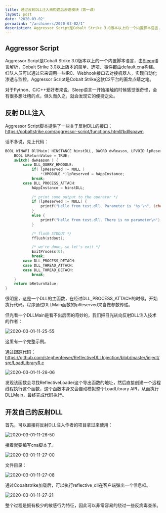 ```yaml
---
title: 通过反射DLL注入来构建后渗透模块（第一课）
layout: post
date: '2020-03-02'
permalink: "/archivers/2020-03-02/1"
description: Aggressor Script是Cobalt Strike 3.0版本以上的一个内置脚本语言....
---
```



## Aggressor Script

Aggressor Script是Cobalt Strike 3.0版本以上的一个内置脚本语言，由[Sleep](http://sleep.dashnine.org/manual)语言解析，Cobalt Strike 3.0以上版本的菜单、选项、事件都由default.cna构建。红队人员可以通过它来调用一些IRC、Webhook接口去对接机器人，实现自动化渗透与监控，Aggressor Script是Cobalt Strike这款C2平台的画龙点睛之笔。

对于Python、C/C++爱好者来说，Sleep语言一开始接触的时候感觉很奇怪，会有很多想吐槽的点，但久而久之，就会发现它的便捷之处。

## 反射 DLL注入

Aggressor Script脚本提供了一些关于反射DLL的接口：https://cobaltstrike.com/aggressor-script/functions.html#bdllspawn

话不多说，先上代码：

```c
BOOL WINAPI DllMain( HINSTANCE hinstDLL, DWORD dwReason, LPVOID lpReserved ) {
	BOOL bReturnValue = TRUE;
	switch( dwReason ) {
		case DLL_QUERY_HMODULE:
			if( lpReserved != NULL )
				*(HMODULE *)lpReserved = hAppInstance;
			break;
		case DLL_PROCESS_ATTACH:
			hAppInstance = hinstDLL;
	
			/* print some output to the operator */
			if (lpReserved != NULL) {
				printf("Hello from test.dll. Parameter is '%s'\n", (char *)lpReserved);
			}
			else {
				printf("Hello from test.dll. There is no parameter\n");
			}

			/* flush STDOUT */
			fflush(stdout);

			/* we're done, so let's exit */
			ExitProcess(0);
			break;
		case DLL_PROCESS_DETACH:
		case DLL_THREAD_ATTACH:
		case DLL_THREAD_DETACH:
			break;
	}
	return bReturnValue;
}
```

很明显，这是一个DLL的主函数，在经过DLL_PROCESS_ATTACH的时候，开始执行代码。程序通过DLLMain函数的lpReserved来当做参数传递。

但光看一个DLLMain是看不出后面的奇妙的，我们把目光转向反射DLL注入技术的作者：

![2020-03-01-11-25-55](https://rvn0xsy.oss-cn-shanghai.aliyuncs.com/5f04c037dcc364ac784c0a54a52bf0b3.png)



这里有一个完整示例。

通过跟踪代码：https://github.com/stephenfewer/ReflectiveDLLInjection/blob/master/inject/src/LoadLibraryR.c

![2020-03-01-11-26-06](https://rvn0xsy.oss-cn-shanghai.aliyuncs.com/891f72baec3849d1f8cae20763e00556.png)

发现该函数会寻找ReflectiveLoader这个导出函数的地址，然后直接创建一个远程线程执行这个函数，这个函数本身又会自动模拟整个LoadLibrary API，从而执行DLLMain，最终完成代码执行。

## 开发自己的反射DLL

首先，可以直接将反射DLL注入作者的项目拿过来使用：

![2020-03-01-11-26-50](https://rvn0xsy.oss-cn-shanghai.aliyuncs.com/8aa910e95941f5934e2a98b3a9ab2d27.png)

接着就要编写cna脚本了。

![2020-03-01-11-27-00](https://rvn0xsy.oss-cn-shanghai.aliyuncs.com/81ccd8a3292c89c284c7e12918c7cc8f.png)

文件目录：

![2020-03-01-11-27-08](https://rvn0xsy.oss-cn-shanghai.aliyuncs.com/33f98e3b30ff382ecceb8bea12117c78.png)

通过Cobaltstrike加载后，可以执行reflective_dll在客户端弹出一个信息框。

![2020-03-01-11-27-21](https://rvn0xsy.oss-cn-shanghai.aliyuncs.com/f7f4ecea6989b990e7994eeee82a6e0e.png)

整个过程是拥有极少的敏感行为特征，因此可以非常容易的绕过一些反病毒查杀。



